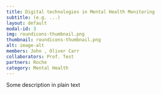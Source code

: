 ```yaml
---
title: Digital technologies in Mental Health Monitoring
subtitle: (e.g. ...)
layout: default
modal-id: 3
img: roundicons-thumbnail.png
thumbnail: roundicons-thumbnail.png
alt: image-alt
members: John , Oliver Carr
collaborators: Prof. Test
partners: Roche
category: Mental Health
---
```


Some description in plain text
